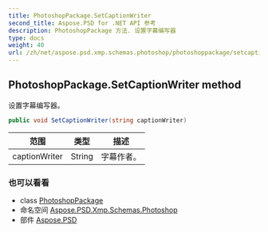 ```yaml
---
title: PhotoshopPackage.SetCaptionWriter
second_title: Aspose.PSD for .NET API 参考
description: PhotoshopPackage 方法. 设置字幕编写器
type: docs
weight: 40
url: /zh/net/aspose.psd.xmp.schemas.photoshop/photoshoppackage/setcaptionwriter/
---
```

## PhotoshopPackage.SetCaptionWriter method

设置字幕编写器。

```csharp
public void SetCaptionWriter(string captionWriter)
```

| 范围 | 类型 | 描述 |
| --- | --- | --- |
| captionWriter | String | 字幕作者。 |

### 也可以看看

* class [PhotoshopPackage](../)
* 命名空间 [Aspose.PSD.Xmp.Schemas.Photoshop](../../photoshoppackage/)
* 部件 [Aspose.PSD](../../../)


